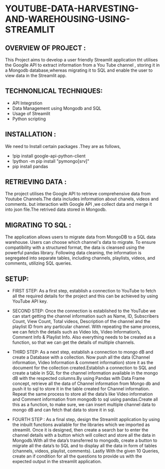 # YOUTUBE-DATA-HARVESTING-AND-WAREHOUSING-USING-STREAMLIT

## OVERVIEW OF PROJECT :

This Project aims to develop a user friendly  Streamlit application tht utilises the Googlle API to extract information from a You Tube channel , storing it in a Mongodb database,whereas migrating it to SQL and enable the user to view data in the Streamlit app.

## TECHNONLICAL TECHNIQUES:

* API Integrstion 
* Data Management using Mongodb and SQL
* Usage of Streamlit 
* Python scripting

## INSTALLATION :

We need to Install certain packages .They are as follows,

* !pip install google-api-python-client
* !python -m pip install "pymongo[srv]"
* pip install pandas

## RETRIEVING DATA :

  The project utilises the Google API to retrieve comprehensive data from Youtube Channels.The data includes information about chanels, videos and comments. but interaction with Google API ,we collect data and merge it into json file.The retrived data stored in Mongodb.

## MIGRATING TO SQL :

  The application allows users to migrate data from MongoDB to a SQL data warehouse. Users can choose which channel's data to migrate. To ensure compatibility with a structured format, the data is cleansed using the powerful pandas library. Following data cleaning, the information is segregated into separate tables, including channels, playlists, videos, and comments, utilizing SQL queries.

## SETUP:

  * FIRST STEP:
    As a first step, establish a connection to YouTube to fetch all the required details for the project and this can be achieved by using YouTube API key.

 * SECOND STEP:
     Once the connection is established to the YouTube we can start getting the channel information such as Name, ID, Subscribers Count, View Count, Total videos, Description of the channel and the playlist ID from any particular channel. With repeating the same process, we can fetch the details such as Video Ids, Video Information’s, Comment Info & Playlist Info. Also everything needs to be created as a function, so that we can get the details of multiple channels.

  * THIRD STEP:
       As a next step, establish a connection to mongo dB and create a Database with a collection. Now push all the data (Channel information,  Video Information & comment information)   store it as the document for the collection created.Establish a connection to SQL and create a table in SQL for the channel information available in the mongo dB with the respected columns.By using Pandas with Data Frame concept, retrieve all the data of Channel information from Mongo db and push it to sql to store it in the table created for Channel information.
Repeat the same process to store all the data’s like  Video information and Comment information from mongodb to sql using pandas.Create all this as a function, to make sure, we can insert multiple channel data to mongo dB and can fetch that data to store it in sql.

   * FOURTH STEP :
       As a final step, design the Streamlit application by using the inbuilt functions available for the libraries which we imported as streamlit. Once it is designed, then create a search bar to enter the channel details with a button which will collect and store all the data in Mongodb.With all the data’s transferred to mongodb, create a button to migrate all the data’s to SQL and to display all the data in form of tables (channels, videos, playlist, comments). Lastly With the given 10 Queries, create an if condition for all the questions to provide us with the expected output in the streamlit application.

    
